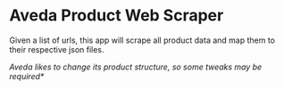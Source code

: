 # Aveda Product Web Scraper

Given a list of urls, this app will scrape all product data and map them to their respective json files.

_Aveda likes to change its product structure, so some tweaks may be required*_